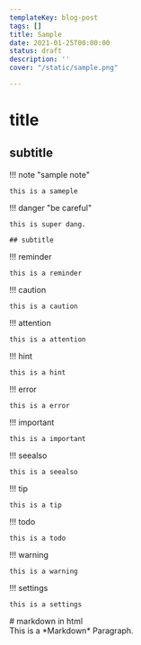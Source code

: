 ```yaml
---
templateKey: blog-post
tags: []
title: Sample
date: 2021-01-25T00:00:00
status: draft
description: ''
cover: "/static/sample.png"

---
```


# title

## subtitle

!!! note "sample note"

    this is a sameple

!!! danger "be careful"

    this is super dang.

    ## subtitle

!!! reminder

    this is a reminder

!!! caution

    this is a caution

!!! attention

    this is a attention

!!! hint

    this is a hint

!!! error

    this is a error

!!! important

    this is a important

!!! seealso

    this is a seealso

!!! tip

    this is a tip

!!! todo

    this is a todo

!!! warning

    this is a warning

!!! settings

    this is a settings

<div>
# markdown in html
</div>

<div markdown="1">
This is a *Markdown* Paragraph.
</div>
